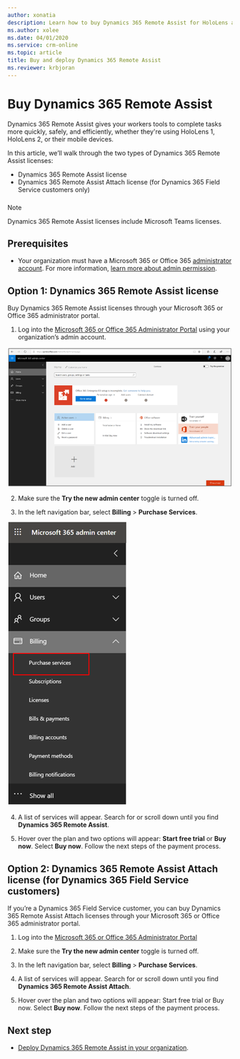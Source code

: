 ```yaml
---
author: xonatia
description: Learn how to buy Dynamics 365 Remote Assist for HoloLens and mobile
ms.author: xolee
ms.date: 04/01/2020
ms.service: crm-online
ms.topic: article
title: Buy and deploy Dynamics 365 Remote Assist
ms.reviewer: krbjoran
---
```


# Buy Dynamics 365 Remote Assist

Dynamics 365 Remote Assist gives your workers tools to complete tasks more quickly, safely, and efficiently, whether they're using HoloLens 1, HoloLens 2, or their mobile devices.

In this article, we’ll walk through the two types of Dynamics 365 Remote Assist licenses: 
- Dynamics 365 Remote Assist license 
- Dynamics 365 Remote Assist Attach license (for Dynamics 365 Field Service customers only) 
###
  > [!NOTE]
  > Dynamics 365 Remote Assist licenses include Microsoft Teams licenses. 
    
## Prerequisites 

- Your organization must have a Microsoft 365 or Office 365 [administrator account](https://www.microsoft.com/microsoft-365/business/office-365-administration). For more information, [learn more about admin permission](https://docs.microsoft.com/office365/admin/admin-overview/admin-overview?redirectSourcePath=%252farticle%252foffice-365-admin-overview-c7228a3e-061f-4575-b1ef-adf1d1669870&view=o365-worldwide). 

## Option 1: Dynamics 365 Remote Assist license 

Buy Dynamics 365 Remote Assist licenses through your Microsoft 365 or Office 365 administrator portal. 

1.	Log into the [Microsoft 365 or Office 365 Administrator Portal](https://www.microsoft.com/microsoft-365/business/office-365-administration ) using your organization’s admin account.

![Screenshot of the admin portal.](./media/buy_1.png "Admin Portal")

2.	Make sure the **Try the new admin center** toggle is turned off.

3.	In the left navigation bar, select **Billing** > **Purchase Services**. 

![Screenshot of the billing Tab](./media/buy_3.png "Billing Tab")

4.	A list of services will appear. Search for or scroll down until you find **Dynamics 365 Remote Assist**.

5.	Hover over the plan and two options will appear: **Start free trial** or **Buy now**. Select **Buy now**. Follow the next steps of the payment process. 
 
## Option 2: Dynamics 365 Remote Assist Attach license (for Dynamics 365 Field Service customers)

If you’re a Dynamics 365 Field Service customer, you can buy Dynamics 365 Remote Assist Attach licenses through your Microsoft 365 or Office 365 administrator portal. 

1.	Log into the [Microsoft 365 or Office 365 Administrator Portal](https://www.microsoft.com/microsoft-365/business/office-365-administration)
 
2.	Make sure the **Try the new admin center** toggle is turned off.
  
3.	In the left navigation bar, select **Billing** > **Purchase Services**. 
 
4.	A list of services will appear. Search for or scroll down until you find **Dynamics 365 Remote Assist Attach**.

5.	Hover over the plan and two options will appear: Start free trial or Buy now. Select **Buy now**. Follow the next steps of the payment process. 

## Next step
- [Deploy Dynamics 365 Remote Assist in your organization](deploy-remote-assist.md).
